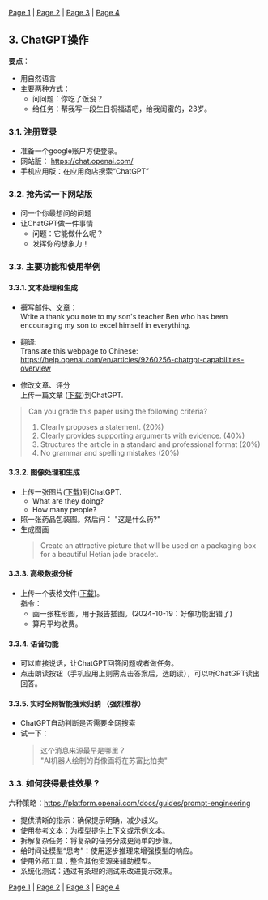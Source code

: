 [Page 1](index.md) | [Page 2](page2.md) | [Page 3](page3.md) | [Page 4](page4.md)


## 3. ChatGPT操作

**要点**：
- 用自然语言
- 主要两种方式：
  - 问问题：你吃了饭没？
  - 给任务：帮我写一段生日祝福语吧，给我闺蜜的，23岁。  

### 3.1. 注册登录

- 准备一个google账户方便登录。
- 网站版： https://chat.openai.com/
- 手机应用版：在应用商店搜索“ChatGPT”
   
### 3.2. 抢先试一下网站版
- 问一个你最想问的问题
- 让ChatGPT做一件事情
  - 问题：它能做什么呢？
  - 发挥你的想象力！

### 3.3. 主要功能和使用举例

#### 3.3.1. 文本处理和生成

- 撰写邮件、文章：   
  Write a thank you note to my son's teacher Ben who has been encouraging my son to excel himself in everything. 

- 翻译:  
  Translate this webpage to Chinese:
https://help.openai.com/en/articles/9260256-chatgpt-capabilities-overview

- 修改文章、评分  
  上传一篇文章 ([下载](500-word-essay-for-high-school.pdf))到ChatGPT.  

> Can you grade this paper using the following criteria?
> 1. Clearly proposes a statement. (20%)
> 2. Clearly provides supporting arguments with evidence. (40%)
> 3. Structures the article in a standard and professional format (20%)
> 4. No grammar and spelling mistakes (20%)
  
#### 3.3.2. 图像处理和生成
  
- 上传一张图片([下载](Gathering.png))到ChatGPT. 
  - What are they doing?
  - How many people?
- 照一张药品包装图。然后问： "这是什么药?"
- 生成图画
  > Create an attractive picture that will be used on a packaging box for a beautiful Hetian jade bracelet.

#### 3.3.3. 高级数据分析

- 上传一个表格文件([下载](Service%20charges2022.csv))。  
指令：
  - 画一张柱形图，用于报告插图。(2024-10-19：好像功能出错了)
  - 算月平均收费。
  
#### 3.3.4. 语音功能

- 可以直接说话，让ChatGPT回答问题或者做任务。
- 点击朗读按钮（手机应用上则需点击答案后，选朗读），可以听ChatGPT读出回答。

#### 3.3.5. 实时全网智能搜索归纳 （强烈推荐）

- ChatGPT自动判断是否需要全网搜索
- 试一下：  
  > 这个消息来源最早是哪里？  
  > "AI机器人绘制的肖像画将在苏富比拍卖"

### 3.3. 如何获得最佳效果？

六种策略：https://platform.openai.com/docs/guides/prompt-engineering

- 提供清晰的指示：确保提示明确，减少歧义。  
- 使用参考文本：为模型提供上下文或示例文本。  
- 拆解复杂任务：将复杂的任务分成更简单的步骤。
- 给时间让模型“思考”：使用逐步推理来增强模型的响应。
- 使用外部工具：整合其他资源来辅助模型。
- 系统化测试：通过有条理的测试来改进提示效果。


[Page 1](index.md) | [Page 2](page2.md) | [Page 3](page3.md) | [Page 4](page4.md)
